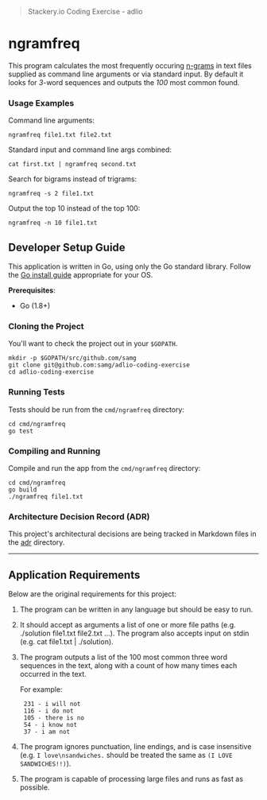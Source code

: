 > Stackery.io Coding Exercise - adlio
# ngramfreq

This program calculates the most frequently occuring [n-grams](https://en.wikipedia.org/wiki/N-gram) in text files supplied as command line arguments or via standard input. By default it looks for *3*-word sequences and outputs the *100* most common found.

### Usage Examples

Command line arguments:

    ngramfreq file1.txt file2.txt

Standard input and command line args combined:

    cat first.txt | ngramfreq second.txt

Search for bigrams instead of trigrams:

    ngramfreq -s 2 file1.txt

Output the top 10 instead of the top 100:

    ngramfreq -n 10 file1.txt

## Developer Setup Guide

This application is written in Go, using only the Go standard library. Follow the [Go install guide](https://golang.org/doc/install#install) appropriate for your OS.

**Prerequisites**:

* Go (1.8+)

### Cloning the Project

You'll want to check the project out in your `$GOPATH`.

    mkdir -p $GOPATH/src/github.com/samg
    git clone git@github.com:samg/adlio-coding-exercise
    cd adlio-coding-exercise

### Running Tests

Tests should be run from the `cmd/ngramfreq` directory:

    cd cmd/ngramfreq
    go test

### Compiling and Running

Compile and run the app from the `cmd/ngramfreq` directory:

    cd cmd/ngramfreq
    go build
    ./ngramfreq file1.txt

### Architecture Decision Record (ADR)

This project's architectural decisions are being tracked in Markdown files in the [adr](./adr) directory.

----

## Application Requirements

Below are the original requirements for this project:

1. The program can be written in any language but should be easy to run.
2. It should accept as arguments a list of one or more file paths (e.g. ./solution file1.txt file2.txt ...). The program also accepts input on stdin (e.g. cat file1.txt | ./solution).
3. The program outputs a list of the 100 most common three word sequences in the text, along with a count of how many times each occurred in the text.

	For example:

		231 - i will not
		116 - i do not
		105 - there is no
		54 - i know not
		37 - i am not

4. The program ignores punctuation, line endings, and is case insensitive (e.g. `I love\nsandwiches.` should be treated the same as `(I LOVE SANDWICHES!!)`).
5. The program is capable of processing large files and runs as fast as possible.
